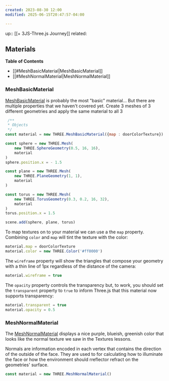 ```yaml
---
created: 2023-08-30 12:00
modified: 2025-06-15T20:47:57-04:00

---
```

up::  [[+ 3JS-Three.js Journey]]
related:
## Materials

**Table of Contents**
- [[#MeshBasicMaterial|MeshBasicMaterial]]
- [[#MeshNormalMaterial|MeshNormalMaterial]]

### MeshBasicMaterial
[MeshBasicMaterial](https://threejs.org/docs/#api/en/materials/MeshBasicMaterial) is probably the most "basic" material... But there are multiple properties that we haven't covered yet.
Create 3 meshes of 3 different geometries and apply the same material to all 3

```javascript
 /**
 * Objects
 */
const material = new THREE.MeshBasicMaterial({map : doorColorTexture})

const sphere = new THREE.Mesh(
    new THREE.SphereGeometry(0.5, 16, 16),
    material
)
sphere.position.x = - 1.5

const plane = new THREE.Mesh(
    new THREE.PlaneGeometry(1, 1),
    material
)

const torus = new THREE.Mesh(
    new THREE.TorusGeometry(0.3, 0.2, 16, 32),
    material
)
torus.position.x = 1.5

scene.add(sphere, plane, torus)
```

To map textures on to your material we can use a the `map` property. Combining `color` and `map` will tint the texture with the color:

```javascript
material.map = doorColorTexture
material.color = new THREE.Color('#ff0000')
```

The `wireframe` property will show the triangles that compose your geometry with a thin line of 1px regardless of the distance of the camera:
```javascript
material.wireframe = true
```
The `opacity` property controls the transparency but, to work, you should set the `transparent` property to `true` to inform Three.js that this material now supports transparency:
```javascript
material.transparent = true
material.opacity = 0.5
```


### MeshNormalMaterial
The [MeshNormalMaterial](https://threejs.org/docs/#api/en/materials/MeshNormalMaterial) displays a nice purple, blueish, greenish color that looks like the normal texture we saw in the Textures lessons.

Normals are information encoded in each vertex that contains the direction of the outside of the face. They are used to for calculating how to illuminate the face or how the environment should rreflector refract on the geometries' surface.
```javascript
const material = new THREE.MeshNormalMaterial()
```
